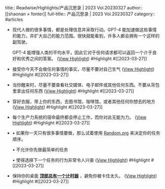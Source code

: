 title:: Readwise/Highlights/产品沉思录 | 2023 Vol.20230327
author:: [[shaonan × fonter]]
full-title:: 产品沉思录 | 2023 Vol.20230327
category:: #articles

- 现代人做的很多事情，都是处理信息并采取行动。GPT-4 能加速做这些事情的能力，并扩大自己的能力范围。很快就能看到，许多人都会拥有一个这样的副驾驶。
  
  GPT-4 能增强人类的平均水平，因此它对于任何请求都可以返回一个介于良好和优秀之间的答案。 ([View Highlight](https://read.readwise.io/read/01gwhfhxfrnspg0krdzp6c8ys0)) #Highlight #[[2023-03-27]]
- 接受你今天不会做任何事情的事实，尽量不要对自己生气 ([View Highlight](https://read.readwise.io/read/01gwhfptzt0mx5smpdt15c4n0j)) #Highlight #[[2023-03-27]]
- 当你醒来时，尽量不要查看社交媒体、电子邮件或其他任何东西。不要从背包里拿出任何东西 ([View Highlight](https://read.readwise.io/read/01gwhfq6x54trjhqrp8z574af1)) #Highlight #[[2023-03-27]]
- 穿好衣服，带上你的东西，去图书馆，咖啡馆，或者其他任何你想去的地方 ([View Highlight](https://read.readwise.io/read/01gwhfq9338vcsayememkvj61v)) #Highlight #[[2023-03-27]]
- 每个生产力系统的宿命最终都会停止工作，而你对此无能为力。 ([View Highlight](https://read.readwise.io/read/01gwhfqkks8tpart1x9nfy4fmv)) #Highlight #[[2023-03-27]]
- •   如果你一天只有很多事情要做，那么试着使用 [Random.org](http://random.org/) 来决定你的任务顺序。
    
    •   不允许你先做最简单的任务
        
    •   使得选择下一个任务的行为非常令人兴奋 ([View Highlight](https://read.readwise.io/read/01gwhfrqht1za3syhh5hetm9y7)) #Highlight #[[2023-03-27]]
- 保持你的桌面 [**顶部总有一个计时器**](https://apps.apple.com/us/app/smart-countdown-timer/id1410709951?mt=12) ，避免你被卡住太久。 ([View Highlight](https://read.readwise.io/read/01gwhfsbsk45x0fmd7dtt5r7kn)) #Highlight #[[2023-03-27]]